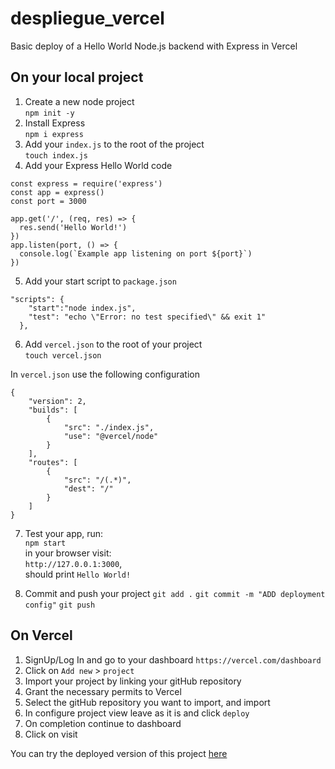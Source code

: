 # despliegue_vercel
Basic deploy of a Hello World Node.js backend with Express in Vercel


## On your local project
1. Create a new node project\
    `npm init -y`
2. Install Express\
    `npm i express`
3. Add your `index.js` to the root of the project\
    `touch index.js`
4. Add your Express Hello World code 
  ```
  const express = require('express')
  const app = express()
  const port = 3000

  app.get('/', (req, res) => {
    res.send('Hello World!')
  })
  app.listen(port, () => {
    console.log(`Example app listening on port ${port}`)
  })
  
  ```
5. Add your start script to `package.json`

```
"scripts": {
    "start":"node index.js",
    "test": "echo \"Error: no test specified\" && exit 1"
  },
```

6. Add `vercel.json` to the root of your project\
`touch vercel.json`

In `vercel.json` use the following configuration
```
{
    "version": 2,
    "builds": [
        {
            "src": "./index.js",
            "use": "@vercel/node"
        }
    ],
    "routes": [
        {
            "src": "/(.*)",
            "dest": "/"
        }
    ]
}
```

7. Test your app, run:\
    `npm start`\
    in your browser visit:\
    `http://127.0.0.1:3000`,\
    should print `Hello World!`

8. Commit and push your project
`git add .`
`git commit -m "ADD deployment config"`
`git push`


## On Vercel
1. SignUp/Log In and go to your dashboard `https://vercel.com/dashboard`
2. Click on `Add new` > `project`
3. Import your project by linking your gitHub repository
4. Grant the necessary permits to Vercel
5. Select the gitHub repository you want to import, and import
6. In configure project view leave as it is and click `deploy`
7. On completion continue to dashboard
8. Click on visit

You can try the deployed version of this project [here](https://despliegue-vercel.vercel.app/) 

















